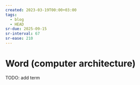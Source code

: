 ```yaml
---
created: 2023-03-19T00:00+03:00
tags:
  - blog
  - HEAD
sr-due: 2025-09-15
sr-interval: 67
sr-ease: 210
---
```


# Word (computer architecture)

TODO: add term
